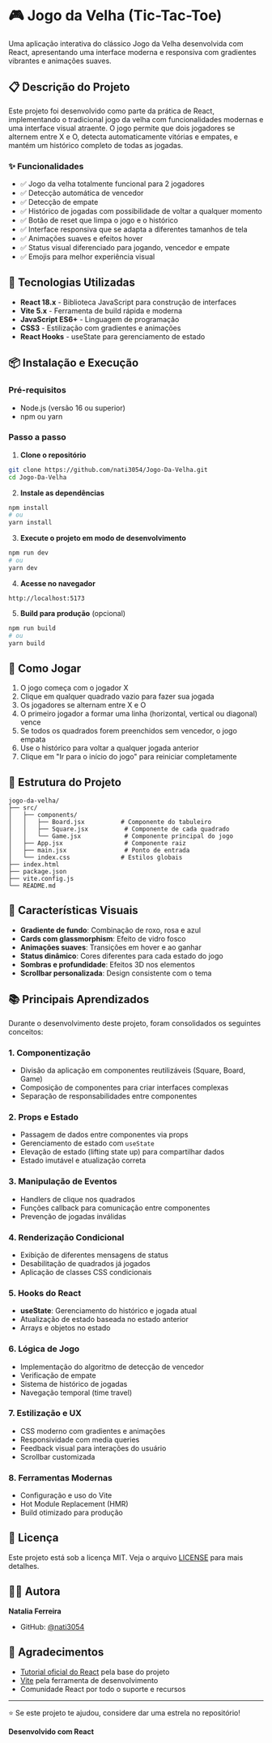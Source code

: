 # 🎮 Jogo da Velha (Tic-Tac-Toe)

Uma aplicação interativa do clássico Jogo da Velha desenvolvida com React, apresentando uma interface moderna e responsiva com gradientes vibrantes e animações suaves.

## 📋 Descrição do Projeto

Este projeto foi desenvolvido como parte da prática de React, implementando o tradicional jogo da velha com funcionalidades modernas e uma interface visual atraente. O jogo permite que dois jogadores se alternem entre X e O, detecta automaticamente vitórias e empates, e mantém um histórico completo de todas as jogadas.

### ✨ Funcionalidades

- ✅ Jogo da velha totalmente funcional para 2 jogadores
- ✅ Detecção automática de vencedor
- ✅ Detecção de empate
- ✅ Histórico de jogadas com possibilidade de voltar a qualquer momento
- ✅ Botão de reset que limpa o jogo e o histórico
- ✅ Interface responsiva que se adapta a diferentes tamanhos de tela
- ✅ Animações suaves e efeitos hover
- ✅ Status visual diferenciado para jogando, vencedor e empate
- ✅ Emojis para melhor experiência visual

## 🚀 Tecnologias Utilizadas

- **React 18.x** - Biblioteca JavaScript para construção de interfaces
- **Vite 5.x** - Ferramenta de build rápida e moderna
- **JavaScript ES6+** - Linguagem de programação
- **CSS3** - Estilização com gradientes e animações
- **React Hooks** - useState para gerenciamento de estado

## 📦 Instalação e Execução

### Pré-requisitos

- Node.js (versão 16 ou superior)
- npm ou yarn

### Passo a passo

1. **Clone o repositório**
```bash
git clone https://github.com/nati3054/Jogo-Da-Velha.git
cd Jogo-Da-Velha
```

2. **Instale as dependências**
```bash
npm install
# ou
yarn install
```

3. **Execute o projeto em modo de desenvolvimento**
```bash
npm run dev
# ou
yarn dev
```

4. **Acesse no navegador**
```
http://localhost:5173
```

5. **Build para produção** (opcional)
```bash
npm run build
# ou
yarn build
```

## 🎯 Como Jogar

1. O jogo começa com o jogador X
2. Clique em qualquer quadrado vazio para fazer sua jogada
3. Os jogadores se alternam entre X e O
4. O primeiro jogador a formar uma linha (horizontal, vertical ou diagonal) vence
5. Se todos os quadrados forem preenchidos sem vencedor, o jogo empata
6. Use o histórico para voltar a qualquer jogada anterior
7. Clique em "Ir para o início do jogo" para reiniciar completamente

## 📁 Estrutura do Projeto

```
jogo-da-velha/
├── src/
│   ├── components/
│   │   ├── Board.jsx          # Componente do tabuleiro
│   │   ├── Square.jsx          # Componente de cada quadrado
│   │   └── Game.jsx            # Componente principal do jogo
│   ├── App.jsx                 # Componente raiz
│   ├── main.jsx                # Ponto de entrada
│   └── index.css              # Estilos globais
├── index.html
├── package.json
├── vite.config.js
└── README.md
```

## 🎨 Características Visuais

- **Gradiente de fundo**: Combinação de roxo, rosa e azul
- **Cards com glassmorphism**: Efeito de vidro fosco
- **Animações suaves**: Transições em hover e ao ganhar
- **Status dinâmico**: Cores diferentes para cada estado do jogo
- **Sombras e profundidade**: Efeitos 3D nos elementos
- **Scrollbar personalizada**: Design consistente com o tema

## 📚 Principais Aprendizados

Durante o desenvolvimento deste projeto, foram consolidados os seguintes conceitos:

### 1. Componentização
- Divisão da aplicação em componentes reutilizáveis (Square, Board, Game)
- Composição de componentes para criar interfaces complexas
- Separação de responsabilidades entre componentes

### 2. Props e Estado
- Passagem de dados entre componentes via props
- Gerenciamento de estado com `useState`
- Elevação de estado (lifting state up) para compartilhar dados
- Estado imutável e atualização correta

### 3. Manipulação de Eventos
- Handlers de clique nos quadrados
- Funções callback para comunicação entre componentes
- Prevenção de jogadas inválidas

### 4. Renderização Condicional
- Exibição de diferentes mensagens de status
- Desabilitação de quadrados já jogados
- Aplicação de classes CSS condicionais

### 5. Hooks do React
- **useState**: Gerenciamento do histórico e jogada atual
- Atualização de estado baseada no estado anterior
- Arrays e objetos no estado

### 6. Lógica de Jogo
- Implementação do algoritmo de detecção de vencedor
- Verificação de empate
- Sistema de histórico de jogadas
- Navegação temporal (time travel)

### 7. Estilização e UX
- CSS moderno com gradientes e animações
- Responsividade com media queries
- Feedback visual para interações do usuário
- Scrollbar customizada

### 8. Ferramentas Modernas
- Configuração e uso do Vite
- Hot Module Replacement (HMR)
- Build otimizado para produção

## 📝 Licença

Este projeto está sob a licença MIT. Veja o arquivo [LICENSE](LICENSE) para mais detalhes.

## 👨‍💻 Autora

**Natalia Ferreira**

- GitHub: [@nati3054](https://github.com/nati3054)

## 🙏 Agradecimentos

- [Tutorial oficial do React](https://react.dev/learn/tutorial-tic-tac-toe) pela base do projeto
- [Vite](https://vitejs.dev/) pela ferramenta de desenvolvimento
- Comunidade React por todo o suporte e recursos

---

⭐ Se este projeto te ajudou, considere dar uma estrela no repositório!

**Desenvolvido com React**